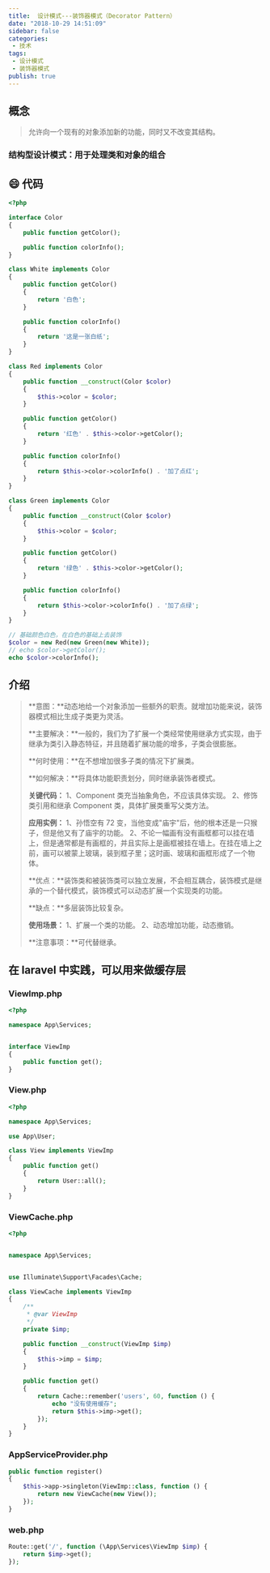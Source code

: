 ```yaml
---
title:  设计模式---装饰器模式（Decorator Pattern）
date: "2018-10-29 14:51:09"
sidebar: false
categories:
 - 技术
tags:
 - 设计模式
 - 装饰器模式
publish: true
---
```


## 概念

> 允许向一个现有的对象添加新的功能，同时又不改变其结构。



### 结构型设计模式：用于处理类和对象的组合



## &#x1f604; 代码

```Php
<?php

interface Color
{
	public function getColor();

	public function colorInfo();
}

class White implements Color
{
	public function getColor()
	{
		return '白色';
	}

	public function colorInfo()
	{
		return '这是一张白纸';
	}
}

class Red implements Color
{
	public function __construct(Color $color)
	{
		$this->color = $color;
	}

	public function getColor()
	{
		return '红色' . $this->color->getColor();		
	}

	public function colorInfo()
	{
		return $this->color->colorInfo() . '加了点红';
	}
}

class Green implements Color
{
	public function __construct(Color $color)
	{
		$this->color = $color;
	}

	public function getColor()
	{
		return '绿色' . $this->color->getColor();		
	}

	public function colorInfo()
	{
		return $this->color->colorInfo() . '加了点绿';
	}
}

// 基础颜色白色，在白色的基础上去装饰
$color = new Red(new Green(new White));
// echo $color->getColor();
echo $color->colorInfo();
```





## 介绍

> **意图：**动态地给一个对象添加一些额外的职责。就增加功能来说，装饰器模式相比生成子类更为灵活。
>
> **主要解决：**一般的，我们为了扩展一个类经常使用继承方式实现，由于继承为类引入静态特征，并且随着扩展功能的增多，子类会很膨胀。
>
> **何时使用：**在不想增加很多子类的情况下扩展类。
>
> **如何解决：**将具体功能职责划分，同时继承装饰者模式。
>
> **关键代码：** 1、Component 类充当抽象角色，不应该具体实现。 2、修饰类引用和继承 Component 类，具体扩展类重写父类方法。
>
> **应用实例：** 1、孙悟空有 72 变，当他变成"庙宇"后，他的根本还是一只猴子，但是他又有了庙宇的功能。 2、不论一幅画有没有画框都可以挂在墙上，但是通常都是有画框的，并且实际上是画框被挂在墙上。在挂在墙上之前，画可以被蒙上玻璃，装到框子里；这时画、玻璃和画框形成了一个物体。
>
> **优点：**装饰类和被装饰类可以独立发展，不会相互耦合，装饰模式是继承的一个替代模式，装饰模式可以动态扩展一个实现类的功能。
>
> **缺点：**多层装饰比较复杂。
>
> **使用场景：** 1、扩展一个类的功能。 2、动态增加功能，动态撤销。
>
> **注意事项：**可代替继承。





## 在 laravel 中实践，可以用来做缓存层

### ViewImp.php

```php
<?php

namespace App\Services;


interface ViewImp
{
    public function get();
}
```

### View.php

```php
<?php

namespace App\Services;

use App\User;

class View implements ViewImp
{
    public function get()
    {
        return User::all();
    }
}
```

### ViewCache.php

```php
<?php


namespace App\Services;


use Illuminate\Support\Facades\Cache;

class ViewCache implements ViewImp
{
    /**
     * @var ViewImp
     */
    private $imp;

    public function __construct(ViewImp $imp)
    {
        $this->imp = $imp;
    }

    public function get()
    {
        return Cache::remember('users', 60, function () {
            echo "没有使用缓存";
            return $this->imp->get();
        });
    }
}
```

### AppServiceProvider.php

```php
public function register()
{
    $this->app->singleton(ViewImp::class, function () {
        return new ViewCache(new View());
    });
}
```

### web.php

```php
Route::get('/', function (\App\Services\ViewImp $imp) {
    return $imp->get();
});
```

